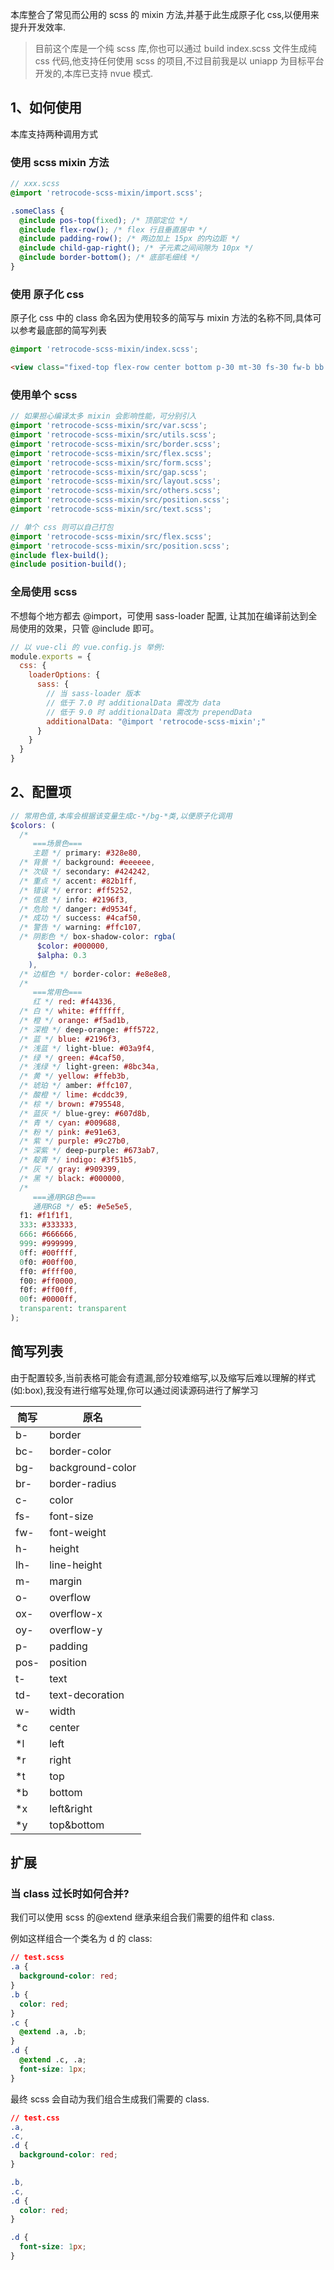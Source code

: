 本库整合了常见而公用的 scss 的 mixin 方法,并基于此生成原子化 css,以便用来提升开发效率.

> 目前这个库是一个纯 scss 库,你也可以通过 build index.scss 文件生成纯 css 代码,他支持任何使用 scss 的项目,不过目前我是以 uniapp 为目标平台开发的,本库已支持 nvue 模式.

## 1、如何使用

本库支持两种调用方式

### 使用 scss mixin 方法

```scss
// xxx.scss
@import 'retrocode-scss-mixin/import.scss';

.someClass {
  @include pos-top(fixed); /* 顶部定位 */
  @include flex-row(); /* flex 行且垂直居中 */
  @include padding-row(); /* 两边加上 15px 的内边距 */
  @include child-gap-right(); /* 子元素之间间隙为 10px */
  @include border-bottom(); /* 底部毛细线 */
}
```

### 使用 原子化 css

原子化 css 中的 class 命名因为使用较多的简写与 mixin 方法的名称不同,具体可以参考最底部的简写列表

```scss
@import 'retrocode-scss-mixin/index.scss';
```

```html
<view class="fixed-top flex-row center bottom p-30 mt-30 fs-30 fw-b bb bw-2 br-30"><view class="grow"></view></view>
```

### 使用单个 scss

```scss
// 如果担心编译太多 mixin 会影响性能，可分别引入
@import 'retrocode-scss-mixin/src/var.scss';
@import 'retrocode-scss-mixin/src/utils.scss';
@import 'retrocode-scss-mixin/src/border.scss';
@import 'retrocode-scss-mixin/src/flex.scss';
@import 'retrocode-scss-mixin/src/form.scss';
@import 'retrocode-scss-mixin/src/gap.scss';
@import 'retrocode-scss-mixin/src/layout.scss';
@import 'retrocode-scss-mixin/src/others.scss';
@import 'retrocode-scss-mixin/src/position.scss';
@import 'retrocode-scss-mixin/src/text.scss';

// 单个 css 则可以自己打包
@import 'retrocode-scss-mixin/src/flex.scss';
@import 'retrocode-scss-mixin/src/position.scss';
@include flex-build();
@include position-build();
```

### 全局使用 scss

不想每个地方都去 @import，可使用 sass-loader 配置,
让其加在编译前达到全局使用的效果，只管 @include 即可。

```js
// 以 vue-cli 的 vue.config.js 举例:
module.exports = {
  css: {
    loaderOptions: {
      sass: {
        // 当 sass-loader 版本
        // 低于 7.0 时 additionalData 需改为 data
        // 低于 9.0 时 additionalData 需改为 prependData
        additionalData: "@import 'retrocode-scss-mixin';"
      }
    }
  }
}
```

## 2、配置项

```scss
// 常用色值,本库会根据该变量生成c-*/bg-*类,以便原子化调用
$colors: (
  /* 
     ===场景色===
     主题 */ primary: #328e80,
  /* 背景 */ background: #eeeeee,
  /* 次级 */ secondary: #424242,
  /* 重点 */ accent: #82b1ff,
  /* 错误 */ error: #ff5252,
  /* 信息 */ info: #2196f3,
  /* 危险 */ danger: #d9534f,
  /* 成功 */ success: #4caf50,
  /* 警告 */ warning: #ffc107,
  /* 阴影色 */ box-shadow-color: rgba(
      $color: #000000,
      $alpha: 0.3
    ),
  /* 边框色 */ border-color: #e8e8e8,
  /* 
     ===常用色===
     红 */ red: #f44336,
  /* 白 */ white: #ffffff,
  /* 橙 */ orange: #f5ad1b,
  /* 深橙 */ deep-orange: #ff5722,
  /* 蓝 */ blue: #2196f3,
  /* 浅蓝 */ light-blue: #03a9f4,
  /* 绿 */ green: #4caf50,
  /* 浅绿 */ light-green: #8bc34a,
  /* 黄 */ yellow: #ffeb3b,
  /* 琥珀 */ amber: #ffc107,
  /* 酸橙 */ lime: #cddc39,
  /* 棕 */ brown: #795548,
  /* 蓝灰 */ blue-grey: #607d8b,
  /* 青 */ cyan: #009688,
  /* 粉 */ pink: #e91e63,
  /* 紫 */ purple: #9c27b0,
  /* 深紫 */ deep-purple: #673ab7,
  /* 靛青 */ indigo: #3f51b5,
  /* 灰 */ gray: #909399,
  /* 黑 */ black: #000000,
  /* 
     ===通用RGB色===
     通用RGB */ e5: #e5e5e5,
  f1: #f1f1f1,
  333: #333333,
  666: #666666,
  999: #999999,
  0ff: #00ffff,
  0f0: #00ff00,
  ff0: #ffff00,
  f00: #ff0000,
  f0f: #ff00ff,
  00f: #0000ff,
  transparent: transparent
);
```

## 简写列表

由于配置较多,当前表格可能会有遗漏,部分较难缩写,以及缩写后难以理解的样式(如:box),我没有进行缩写处理,你可以通过阅读源码进行了解学习

| 简写 | 原名             |
| ---- | ---------------- |
| b-   | border           |
| bc-  | border-color     |
| bg-  | background-color |
| br-  | border-radius    |
| c-   | color            |
| fs-  | font-size        |
| fw-  | font-weight      |
| h-   | height           |
| lh-  | line-height      |
| m-   | margin           |
| o-   | overflow         |
| ox-  | overflow-x       |
| oy-  | overflow-y       |
| p-   | padding          |
| pos- | position         |
| t-   | text             |
| td-  | text-decoration  |
| w-   | width            |
| \*c  | center           |
| \*l  | left             |
| \*r  | right            |
| \*t  | top              |
| \*b  | bottom           |
| \*x  | left&right       |
| \*y  | top&bottom       |

## 扩展

### 当 class 过长时如何合并?

我们可以使用 scss 的@extend 继承来组合我们需要的组件和 class.

例如这样组合一个类名为 d 的 class:

```css
// test.scss
.a {
  background-color: red;
}
.b {
  color: red;
}
.c {
  @extend .a, .b;
}
.d {
  @extend .c, .a;
  font-size: 1px;
}
```

最终 scss 会自动为我们组合生成我们需要的 class.

```css
// test.css
.a,
.c,
.d {
  background-color: red;
}

.b,
.c,
.d {
  color: red;
}

.d {
  font-size: 1px;
}
```
